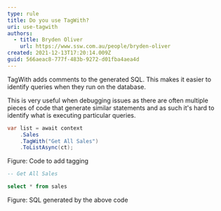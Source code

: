 ```yaml
---
type: rule
title: Do you use TagWith?
uri: use-tagwith
authors:
  - title: Bryden Oliver
    url: https://www.ssw.com.au/people/bryden-oliver
created: 2021-12-13T17:20:14.009Z
guid: 566aeac8-777f-483b-9272-d01fba4aea4d
---
```

TagWith adds comments to the generated SQL. This makes it easier to identify queries when they run on the database.

<!--endintro-->

This is very useful when debugging issues as there are often multiple pieces of code that generate similar statements and as such it's hard to identify what is executing particular queries.

```cs
var list = await context
    .Sales
    .TagWith("Get All Sales")
    .ToListAsync(ct);
```

Figure: Code to add tagging

```sql
-- Get All Sales

select * from sales
```

Figure: SQL generated by the above code
